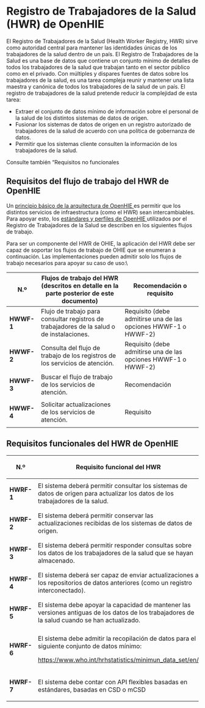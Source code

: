 # Registro de Trabajadores de la Salud (HWR) de OpenHIE

El Registro de Trabajadores de la Salud (Health Worker Registry, HWR) sirve como autoridad central para mantener las identidades únicas de los trabajadores de la salud dentro de un país. El Registro de Trabajadores de la Salud es una base de datos que contiene un conjunto mínimo de detalles de todos los trabajadores de la salud que trabajan tanto en el sector público como en el privado. Con múltiples y dispares fuentes de datos sobre los trabajadores de la salud, es una tarea compleja reunir y mantener una lista maestra y canónica de todos los trabajadores de la salud de un país. El registro de trabajadores de la salud pretende reducir la complejidad de esta tarea:

&#x20;

* Extraer el conjunto de datos mínimo de información sobre el personal de la salud de los distintos sistemas de datos de origen.
* Fusionar los sistemas de datos de origen en un registro autorizado de trabajadores de la salud de acuerdo con una política de gobernanza de datos.
* Permitir que los sistemas cliente consulten la información de los trabajadores de la salud.

&#x20;

Consulte también “Requisitos no funcionales

## Requisitos del flujo de trabajo del HWR de OpenHIE

Un [principio básico de la arquitectura de OpenHIE ](https://wiki.ohie.org/display/resources/Architectural%2BPrincipals)es permitir que los distintos servicios de infraestructura (como el HWR) sean intercambiables. Para apoyar esto, los [estándares y perfiles de OpenHIE ](https://wiki.ohie.org/display/documents/OpenHIE%2BStandards%2Band%2BProfiles)utilizados por el Registro de Trabajadores de la Salud se describen en los siguientes flujos de trabajo.

&#x20;Para ser un componente del HWR de OHIE, la aplicación del HWR debe ser capaz de soportar los flujos de trabajo de OHIE que se enumeran a continuación. Las implementaciones pueden admitir solo los flujos de trabajo necesarios para apoyar su caso de uso:\


| <p> </p><p>N.º</p>                     | **Flujos de trabajo del HWR (descritos en detalle en la parte posterior de este documento)** | <p> </p><p><strong>Recomendación o requisito</strong></p>      |
| -------------------------------------- | -------------------------------------------------------------------------------------------- | -------------------------------------------------------------- |
| <p> </p><p><strong>HWWF-1</strong></p> | Flujo de trabajo para consultar registros de trabajadores de la salud o de instalaciones.    | Requisito (debe admitirse una de las opciones HWWF-1 o HWWF-2) |
| <p> </p><p><strong>HWWF-2</strong></p> | Consulta del flujo de trabajo de los registros de los servicios de atención.                 | Requisito (debe admitirse una de las opciones HWWF-1 o HWWF-2) |
| **HWWF-3**                             | Buscar el flujo de trabajo de los servicios de atención.                                     | Recomendación                                                  |
| <p> </p><p><strong>HWWF-4</strong></p> | Solicitar actualizaciones de los servicios de atención.                                      | <p> </p><p>Requisito</p>                                       |

## Requisitos funcionales del HWR de OpenHIE



| <p> <strong></strong> </p><p><strong>N.º</strong></p>                              | <p> <strong></strong> </p><p><strong>Requisito funcional del HWR</strong></p>                                                                                    | **Recomendación o requisito**                                            |
| ---------------------------------------------------------------------------------- | ---------------------------------------------------------------------------------------------------------------------------------------------------------------- | ------------------------------------------------------------------------ |
| <p> <strong></strong> </p><p> <strong></strong> </p><p><strong>HWRF-1</strong></p> | El sistema deberá permitir consultar los sistemas de datos de origen para actualizar los datos de los trabajadores de la salud.                                  | <p> <strong></strong> </p><p> <strong></strong> </p><p>Requisito</p>     |
| <p> <strong></strong> </p><p><strong>HWRF-2</strong></p>                           | El sistema deberá permitir conservar las actualizaciones recibidas de los sistemas de datos de origen.                                                           | <p> <strong></strong> </p><p>Requisito</p>                               |
| <p> <strong></strong> </p><p> <strong></strong> </p><p><strong>HWRF-3</strong></p> | El sistema deberá permitir responder consultas sobre los datos de los trabajadores de la salud que se hayan almacenado.                                          | <p> <strong></strong> </p><p> <strong></strong> </p><p>Requisito</p>     |
| <p> <strong></strong> </p><p> <strong></strong> </p><p><strong>HWRF-4</strong></p> | El sistema deberá ser capaz de enviar actualizaciones a los repositorios de datos anteriores (como un registro interconectado).                                  | <p> <strong></strong> </p><p> <strong></strong> </p><p>Recomendación</p> |
| <p> <strong></strong> </p><p> <strong></strong> </p><p><strong>HWRF-5</strong></p> | El sistema debe apoyar la capacidad de mantener las versiones antiguas de los datos de los trabajadores de la salud cuando se han actualizado.                   | <p> <strong></strong> </p><p> <strong></strong> </p><p>Recomendación</p> |
| <p> <strong></strong> </p><p> <strong></strong> </p><p><strong>HWRF-6</strong></p> | <p>El sistema debe admitir la recopilación de datos para el siguiente conjunto de datos mínimo:</p><p>https://www.who.int/hrhstatistics/minimun_data_set/en/</p> | <p> <strong></strong> </p><p> <strong></strong> </p><p>Recomendación</p> |
| <p> </p><p><strong>HWRF-7</strong></p>                                             | El sistema debe contar con API flexibles basadas en estándares, basadas en CSD o mCSD                                                                            | <p> </p><p>Requisito</p>                                                 |
